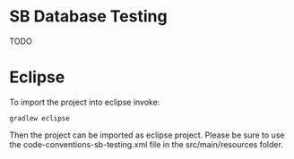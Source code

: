 # SB Database Testing

TODO 

# Eclipse 

To import the project into eclipse invoke:

	gradlew eclipse
	
Then the project can be imported as eclipse project.
Please be sure to use the code-conventions-sb-testing.xml file in the src/main/resources folder.
